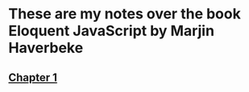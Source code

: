 # These are my notes over the book Eloquent JavaScript by Marjin Haverbeke

## [Chapter 1](Chapter1.mkd)